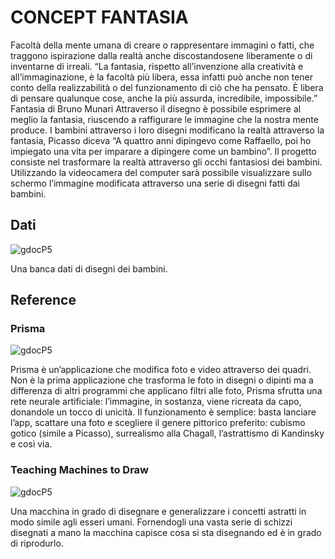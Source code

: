 # CONCEPT FANTASIA

Facoltà della mente umana di creare o rappresentare immagini o fatti, che traggono ispirazione dalla realtà anche discostandosene liberamente o di inventarne di irreali.
“La fantasia, rispetto all’invenzione alla creatività e all’immaginazione, è la facoltà più libera, essa infatti può anche non tener conto della realizzabilità o del funzionamento di ciò che ha pensato. È libera di pensare qualunque cose, anche la più assurda, incredibile, impossibile.” Fantasia di Bruno Munari
Attraverso il disegno è possibile esprimere al meglio la fantasia, riuscendo a raffigurare le immagine che la nostra mente produce.
I bambini attraverso i loro disegni modificano la realtà attraverso la fantasia, Picasso diceva “A quattro anni dipingevo come Raffaello, poi ho impiegato una vita per imparare a dipingere come un bambino”.
Il progetto consiste nel trasformare la realtà attraverso gli occhi fantasiosi dei bambini.
Utilizzando la videocamera del computer sarà possibile visualizzare sullo schermo l’immagine modificata attraverso una serie di disegni fatti dai bambini.

## Dati

![gdocP5](http://i.imgur.com/0j5r5xh.png)  

Una banca dati di disegni dei bambini.

## Reference

### Prisma

![gdocP5](http://i.imgur.com/Oy3XFIr.jpg)  

Prisma è un’applicazione che modifica foto e video attraverso dei quadri.
Non è la prima applicazione che trasforma le foto in disegni o dipinti ma a differenza di altri programmi che applicano filtri alle foto, Prisma sfrutta una rete neurale artificiale: l’immagine, in sostanza, viene ricreata da capo, donandole un tocco di unicità. 
Il funzionamento è semplice: basta lanciare l’app, scattare una foto e scegliere il genere pittorico preferito: cubismo gotico (simile a Picasso), surrealismo alla Chagall, l’astrattismo di Kandinsky e così via.

### Teaching Machines to Draw

![gdocP5](http://i.imgur.com/prvavoW.png)  

Una macchina in grado di disegnare e generalizzare i concetti astratti in modo simile agli esseri umani.
Fornendogli una vasta serie di schizzi disegnati a mano la macchina capisce cosa si sta disegnando ed è in grado di riprodurlo.
